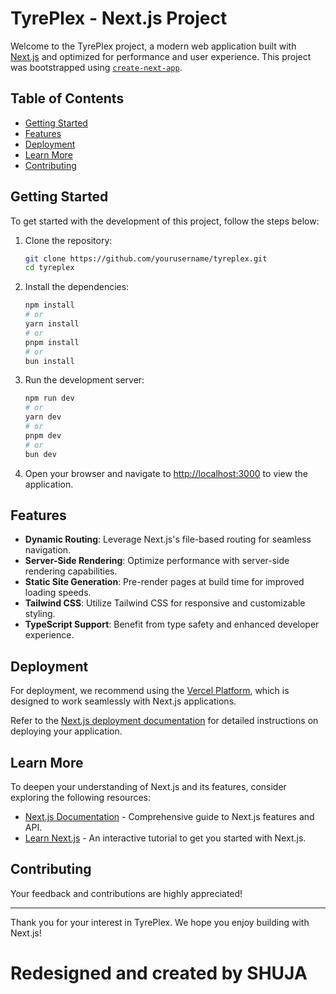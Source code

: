 # TyrePlex - Next.js Project

Welcome to the TyrePlex project, a modern web application built with [Next.js](https://nextjs.org/) and optimized for performance and user experience. This project was bootstrapped using [`create-next-app`](https://github.com/vercel/next.js/tree/canary/packages/create-next-app).

## Table of Contents

- [Getting Started](#getting-started)
- [Features](#features)
- [Deployment](#deployment)
- [Learn More](#learn-more)
- [Contributing](#contributing)

## Getting Started

To get started with the development of this project, follow the steps below:

1. Clone the repository:
   ```bash
   git clone https://github.com/yourusername/tyreplex.git
   cd tyreplex
   ```

2. Install the dependencies:
   ```bash
   npm install
   # or
   yarn install
   # or
   pnpm install
   # or
   bun install
   ```

3. Run the development server:
   ```bash
   npm run dev
   # or
   yarn dev
   # or
   pnpm dev
   # or
   bun dev
   ```

4. Open your browser and navigate to [http://localhost:3000](http://localhost:3000) to view the application.

## Features

- **Dynamic Routing**: Leverage Next.js's file-based routing for seamless navigation.
- **Server-Side Rendering**: Optimize performance with server-side rendering capabilities.
- **Static Site Generation**: Pre-render pages at build time for improved loading speeds.
- **Tailwind CSS**: Utilize Tailwind CSS for responsive and customizable styling.
- **TypeScript Support**: Benefit from type safety and enhanced developer experience.

## Deployment

For deployment, we recommend using the [Vercel Platform](https://vercel.com/new?utm_medium=default-template&filter=next.js&utm_source=create-next-app&utm_campaign=create-next-app-readme), which is designed to work seamlessly with Next.js applications. 

Refer to the [Next.js deployment documentation](https://nextjs.org/docs/deployment) for detailed instructions on deploying your application.

## Learn More

To deepen your understanding of Next.js and its features, consider exploring the following resources:

- [Next.js Documentation](https://nextjs.org/docs) - Comprehensive guide to Next.js features and API.
- [Learn Next.js](https://nextjs.org/learn) - An interactive tutorial to get you started with Next.js.

## Contributing


Your feedback and contributions are highly appreciated!

---

Thank you for your interest in TyrePlex. We hope you enjoy building with Next.js!

# Redesigned and created by SHUJA
